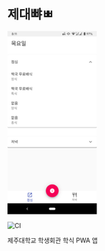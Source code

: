 # 제대뺘ㅃ

<img src="./preview.png" width="200px"/>

![CI](https://github.com/x86chi/jejunu-bob-pwa/workflows/CI/badge.svg)

제주대학교 학생회관 학식 PWA 앱
